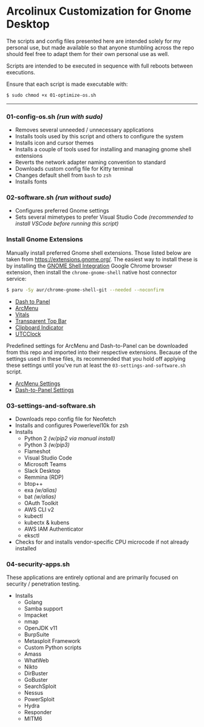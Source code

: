 # Arcolinux Customization for Gnome Desktop

The scripts and config files presented here are intended solely for my personal use, but made available so that anyone stumbling across the repo should feel free to adapt them for their own personal use as well.

Scripts are intended to be executed in sequence with full reboots between executions.

Ensure that each script is made executable with:
``` bash
$ sudo chmod +x 01-optimize-os.sh
```

---

### 01-config-os.sh _(run with sudo)_
* Removes several unneeded / unnecessary applications
* Installs tools used by this script and others to configure the system
* Installs icon and cursor themes
* Installs a couple of tools used for installing and managing gnome shell extensions
* Reverts the network adapter naming convention to standard
* Downloads custom config file for Kitty terminal
* Changes default shell from `bash` to `zsh`
* Installs fonts

### 02-software.sh _(run without sudo)_
* Configures preferred Gnome settings
* Sets several mimetypes to prefer Visual Studio Code _(recommended to install VSCode before running this script)_

### Install Gnome Extensions
Manually install preferred Gnome shell extensions. Those listed below are taken from https://extensions.gnome.org/. The easiest way to install these is by installing the [GNOME Shell Integration](https://chrome.google.com/webstore/detail/gnome-shell-integration/gphhapmejobijbbhgpjhcjognlahblep) Google Chrome browser extension, then install the `chrome-gnome-shell` native host connector service:
``` bash
$ paru -Sy aur/chrome-gnome-shell-git --needed --noconfirm
```

* [Dash to Panel](https://extensions.gnome.org/extension/1160/dash-to-panel/)
* [ArcMenu](https://extensions.gnome.org/extension/3628/arcmenu/)
* [Vitals](https://extensions.gnome.org/extension/1460/vitals/)
* [Transparent Top Bar](https://extensions.gnome.org/extension/1765/transparent-topbar/)
* [Clipboard Indicator](https://extensions.gnome.org/extension/779/clipboard-indicator/)
* [UTCClock](https://extensions.gnome.org/extension/1183/utcclock/)

Predefined settings for ArcMenu and Dash-to-Panel can be downloaded from this repo and imported into their respective extensions. Because of the settings used in these files, its recommended that you hold off applying these settings until you've run at least the `03-settings-and-software.sh` script.
* [ArcMenu Settings](https://raw.githubusercontent.com/bryandodd/arco-gnome/main/configs/arcmenu/arcmenu-settings.bak)
* [Dash-to-Panel Settings](https://raw.githubusercontent.com/bryandodd/arco-gnome/main/configs/dash-to-panel/dtp-settings.bak)

### 03-settings-and-software.sh
* Downloads repo config file for Neofetch
* Installs and configures Powerlevel10k for zsh
* Installs
    * Python 2 _(w/pip2 via manual install)_
    * Python 3 _(w/pip3)_
    * Flameshot
    * Visual Studio Code
    * Microsoft Teams
    * Slack Desktop
    * Remmina (RDP)
    * btop++
    * exa _(w/alias)_
    * bat _(w/alias)_
    * OAuth Toolkit
    * AWS CLI v2
    * kubectl
    * kubectx & kubens
    * AWS IAM Authenticator
    * eksctl
* Checks for and installs vendor-specific CPU microcode if not already installed

### 04-security-apps.sh
These applications are entirely optional and are primarily focused on security / penetration testing.

* Installs
    * Golang
    * Samba support
    * Impacket
    * nmap
    * OpenJDK v11
    * BurpSuite
    * Metasploit Framework
    * Custom Python scripts
    * Amass
    * WhatWeb
    * Nikto
    * DirBuster
    * GoBuster
    * SearchSploit
    * Nessus
    * PowerSploit
    * Hydra
    * Responder
    * MITM6
